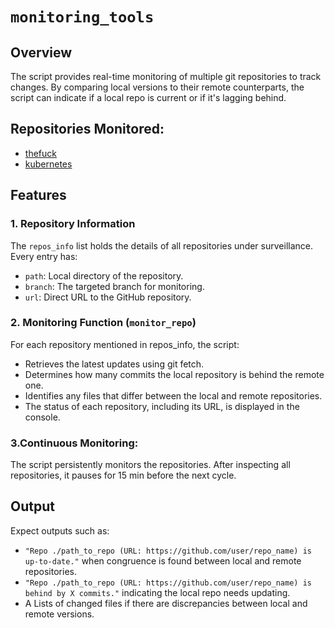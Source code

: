 
# `monitoring_tools`

## Overview
The script provides real-time monitoring of multiple git repositories to track changes. By comparing local versions to their remote counterparts, the script can indicate if a local repo is current or if it's lagging behind.

## Repositories Monitored:
- [thefuck](https://github.com/nvbn/thefuck)
- [kubernetes](https://github.com/kubernetes/kubernetes)

## Features

### 1. Repository Information
The `repos_info` list holds the details of all repositories under surveillance. Every entry has:
- `path`: Local directory of the repository.
- `branch`: The targeted branch for monitoring.
- `url`: Direct URL to the GitHub repository.

### 2. Monitoring Function (`monitor_repo`)

For each repository mentioned in repos_info, the script:
- Retrieves the latest updates using git fetch.
- Determines how many commits the local repository is behind the remote one.
- Identifies any files that differ between the local and remote repositories.
- The status of each repository, including its URL, is displayed in the console.

### 3.Continuous Monitoring:

The script persistently monitors the repositories. After inspecting all repositories,
 it pauses for 15 min before the next cycle.



## Output
Expect outputs such as:
- `"Repo ./path_to_repo (URL: https://github.com/user/repo_name) is up-to-date."` when congruence is found between local and remote repositories.
- `"Repo ./path_to_repo (URL: https://github.com/user/repo_name) is behind by X commits."` indicating the local repo needs updating.
- A Lists of changed files if there are discrepancies between local and remote versions.
